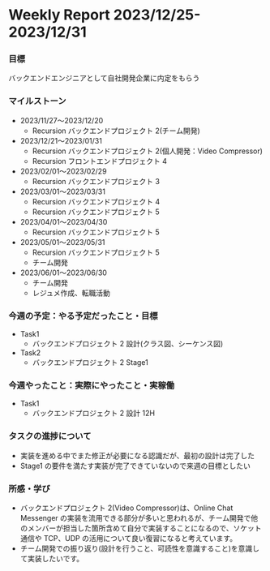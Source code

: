 # Weekly Report 2023/12/25-2023/12/31

### 目標

バックエンドエンジニアとして自社開発企業に内定をもらう

### マイルストーン

- 2023/11/27〜2023/12/20
  - Recursion バックエンドプロジェクト 2(チーム開発)
- 2023/12/21〜2023/01/31
  - Recursion バックエンドプロジェクト 2(個人開発：Video Compressor)
  - Recursion フロントエンドプロジェクト 4
- 2023/02/01〜2023/02/29
  - Recursion バックエンドプロジェクト 3
- 2023/03/01〜2023/03/31
  - Recursion バックエンドプロジェクト 4
  - Recursion バックエンドプロジェクト 5
- 2023/04/01〜2023/04/30
  - Recursion バックエンドプロジェクト 5
- 2023/05/01〜2023/05/31
  - Recursion バックエンドプロジェクト 5
  - チーム開発
- 2023/06/01〜2023/06/30
  - チーム開発
  - レジュメ作成、転職活動

### 今週の予定：やる予定だったこと・目標

- Task1
  - バックエンドプロジェクト 2 設計(クラス図、シーケンス図)
- Task2
  - バックエンドプロジェクト 2 Stage1

### 今週やったこと：実際にやったこと・実稼働

- Task1
  - バックエンドプロジェクト 2 設計 12H

### タスクの進捗について

- 実装を進める中でまた修正が必要になる認識だが、最初の設計は完了した
- Stage1 の要件を満たす実装が完了できていないので来週の目標としたい

### 所感・学び

- バックエンドプロジェクト 2(Video Compressor)は、Online Chat Messenger の実装を流用できる部分が多いと思われるが、チーム開発で他のメンバーが担当した箇所含めて自分で実装することになるので、ソケット通信や TCP、UDP の活用について良い復習になると考えています。
- チーム開発での振り返り(設計を行うこと、可読性を意識すること)を意識して実装したいです。
